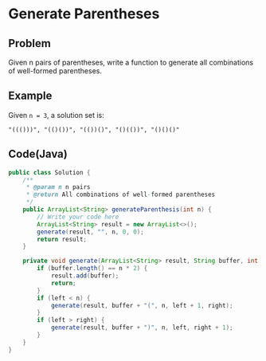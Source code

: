 # Generate Parentheses

## Problem

Given n pairs of parentheses, write a function to generate all combinations of well-formed parentheses.

## Example

Given `n = 3`, a solution set is:

```
"((()))", "(()())", "(())()", "()(())", "()()()"
```

## Code(Java)

```java
public class Solution {
    /**
     * @param n n pairs
     * @return All combinations of well-formed parentheses
     */
    public ArrayList<String> generateParenthesis(int n) {
        // Write your code here
        ArrayList<String> result = new ArrayList<>();
        generate(result, "", n, 0, 0);
        return result;
    }

    private void generate(ArrayList<String> result, String buffer, int n, int left, int right) {
        if (buffer.length() == n * 2) {
            result.add(buffer);
            return;
        }
        if (left < n) {
            generate(result, buffer + "(", n, left + 1, right);
        }
        if (left > right) {
            generate(result, buffer + ")", n, left, right + 1);
        }
    }
}
```
